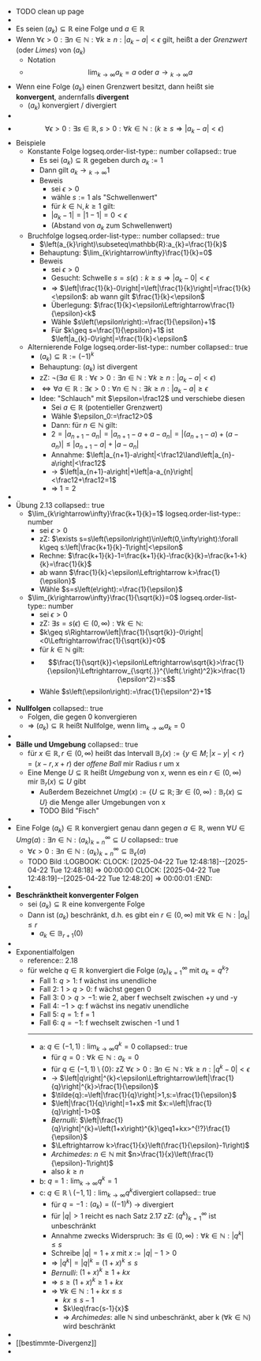 - TODO clean up page
-
- Es seien $\left(a_{k}\right)\subseteq\mathbb{R}$ eine Folge und $a\in\mathbb{R}$
- Wenn $\forall\epsilon>0:\exists n\in\mathbb{N}:\forall k\geq n:\left|a_{k}-a\right|<\epsilon$ gilt, heißt a der *Grenzwert* (oder *Limes*) von $\left(a_{k}\right)$
	- Notation
	- $$\lim_{k\rightarrow\infty}a_{k}=a\text{ oder }a\longrightarrow{}_{k\rightarrow\infty}a$$
- Wenn eine Folge $\left(a_{k}\right)$ einen Grenzwert besitzt, dann heißt sie **konvergent**, andernfalls **divergent**
	- $\left(a_{k}\right)$ konvergiert / divergiert
-
- $$\forall\epsilon>0:\exists s\in\mathbb{R},s>0:\forall k\in\mathbb{N}:\left(k\geq s\Rightarrow\left|a_{k}-a\right|<\epsilon\right)$$
- Beispiele
	- Konstante Folge
	  logseq.order-list-type:: number
	  collapsed:: true
		- Es sei $\left(a_{k}\right)\subseteq\mathbb{R}$ gegeben durch $a_{k}:=1$
		- Dann gilt $a_{k}\longrightarrow{}_{k\rightarrow\infty}1$
		- Beweis
			- sei $\epsilon>0$
			- wähle $s:=1$ als "Schwellenwert"
			- für $k\in\mathbb{N},k\geq1$ gilt:
			- $\left|a_{k}-1\right|=\left|1-1\right|=0<\epsilon$
			- (Abstand von $a_{k}$ zum Schwellenwert)
	- Bruchfolge
	  logseq.order-list-type:: number
	  collapsed:: true
		- $\left(a_{k}\right)\subseteq\mathbb{R}:a_{k}=\frac{1}{k}$
		- Behauptung: $\lim_{k\rightarrow\infty}\frac{1}{k}=0$
		- Beweis
			- sei $\epsilon>0$
			- Gesucht: Schwelle $s=s\left(\epsilon\right):k\geq s\Rightarrow\left|a_{k}-0\right|<\epsilon$
			- => $\left|\frac{1}{k}-0\right|=\left|\frac{1}{k}\right|=\frac{1}{k}<\epsilon$: ab wann gilt $\frac{1}{k}<\epsilon$
			- Überlegung: $\frac{1}{k}<\epsilon\Leftrightarrow\frac{1}{\epsilon}<k$
			- Wähle $s\left(\epsilon\right):=\frac{1}{\epsilon}+1$
			- Für $k\geq s=\frac{1}{\epsilon}+1$ ist $\left|a_{k}-0\right|=\frac{1}{k}<\epsilon$
	- Alternierende Folge
	  logseq.order-list-type:: number
	  collapsed:: true
		- $\left(a_{k}\right)\subseteq\mathbb{R}:=\left(-1\right)^{k}$
		- Behauptung: $\left(a_{k}\right)$ ist divergent
		- zZ: $\neg\left(\exists a\in\mathbb{R}:\forall\epsilon>0:\exists n\in\mathbb{N}:\forall k\geq n:\left|a_{k}-a\right|<\epsilon\right)$
		- $\Leftrightarrow\forall a\in\mathbb{R}:\exists\epsilon>0:\forall n\in\mathbb{N}:\exists k\geq n:\left|a_{k}-a\right|\geq\epsilon$
		- Idee: "Schlauch" mit $\epsilon=\frac12$ und verschiebe diesen
			- Sei $a\in\mathbb{R}$ (potentieller Grenzwert)
			- Wähle $\epsilon_0:=\frac12>0$
			- Dann: für $n\in\mathbb{N}$ gilt:
			- $2=\left|a_{n+1}-a_{n}\right|=\left|a_{n+1}-a+a-a_{n}\right|=\left|\left(a_{n+1}-a\right)+\left(a-a_{n}\right)\right|\leq\left|a_{n+1}-a\right|+\left|a-a_{n}\right|$
			- Annahme: $\left|a_{n+1}-a\right|<\frac12\land\left|a_{n}-a\right|<\frac12$
			- -> $\left|a_{n+1}-a\right|+\left|a-a_{n}\right|<\frac12+\frac12=1$
			- => $1=2$
-
- Übung 2.13
  collapsed:: true
	- $\lim_{k\rightarrow\infty}\frac{k+1}{k}=1$
	  logseq.order-list-type:: number
		- sei $\epsilon>0$
		- zZ: $\exists s=s\left(\epsilon\right)\in\left(0,\infty\right):\forall k\geq s:\left|\frac{k+1}{k}-1\right|<\epsilon$
		- Rechne: $\frac{k+1}{k}-1=\frac{k+1}{k}-\frac{k}{k}=\frac{k+1-k}{k}=\frac{1}{k}$
		- ab wann $\frac{1}{k}<\epsilon\Leftrightarrow k>\frac{1}{\epsilon}$
		- Wähle $s=s\left(e\right):=\frac{1}{\epsilon}$
	- $\lim_{k\rightarrow\infty}\frac{1}{\sqrt{k}}=0$
	  logseq.order-list-type:: number
		- sei $\epsilon>0$
		- zZ: $\exists s=s\left(\epsilon\right)\in\left(0,\infty\right):\forall k\in\mathbb{N}:$
		- $k\geq s\Rightarrow\left|\frac{1}{\sqrt{k}}-0\right|<0\Leftrightarrow\frac{1}{\sqrt{k}}<0$
		- für $k\in\mathbb{N}$ gilt:
		- $$\frac{1}{\sqrt{k}}<\epsilon\Leftrightarrow\sqrt{k}>\frac{1}{\epsilon}\Leftrightarrow_{\sqrt{.}}^{\left(.\right)^2}k>\frac{1}{\epsilon^2}=:s$$
		- Wähle $s\left(\epsilon\right):=\frac{1}{\epsilon^2}+1$
-
- **Nullfolgen**
  collapsed:: true
	- Folgen, die gegen 0 konvergieren
	- => $\left(a_{k}\right)\subseteq\mathbb{R}$ heißt Nullfolge, wenn $\lim_{k\rightarrow\infty}a_{k}=0$
-
- **Bälle und Umgebung**
  collapsed:: true
	- für $x\in\mathbb{R},r\in\left(0,\infty\right)$ heißt das Intervall $\mathbb{B}_{r}\left(x\right):=\left\lbrace y\in M;\left|x-y\right|<r\right\rbrace=\left(x-r,x+r\right)$ der *offene Ball* mir Radius r um x
	- Eine Menge $U\subseteq\mathbb{R}$ heißt *Umgebung* von x, wenn es ein $r\in\left(0,\infty\right)$ mir $\mathbb{B}_{r}\left(x\right)\subseteq U$ gibt
		- Außerdem Bezeichnet $Umg\left(x\right):=\left\lbrace U\subseteq\mathbb{R};\exists r\in\left(0,\infty\right):\mathbb{B}_{r}\left(x\right)\subseteq U\right\rbrace$ die Menge aller Umgebungen von x
		- TODO Bild "Fisch"
-
- Eine Folge $\left(a_{k}\right)\in\mathbb{R}$ konvergiert genau dann gegen $a\in\mathbb{R}$, wenn $\forall U\in Umg\left(a\right):\exists n\in\mathbb{N}:\left(a_{k}\right)_{k=n}^{\infty}\subseteq U$
  collapsed:: true
	- $\forall\epsilon>0:\exists n\in\mathbb{N}:\left(a_{k}\right)_{k=n}^{\infty}\subseteq\mathbb{B}_{\epsilon}\left(a\right)$
	- TODO Bild
	  :LOGBOOK:
	  CLOCK: [2025-04-22 Tue 12:48:18]--[2025-04-22 Tue 12:48:18] =>  00:00:00
	  CLOCK: [2025-04-22 Tue 12:48:19]--[2025-04-22 Tue 12:48:20] =>  00:00:01
	  :END:
-
- **Beschränktheit konvergenter Folgen**
	- sei $\left(a_{k}\right)\subseteq\mathbb{R}$ eine konvergente Folge
	- Dann ist $\left(a_{k}\right)$ beschränkt, d.h. es gibt ein $r\in\left(0,\infty\right)$ mit $\forall k\in\mathbb{N}:\left|a_{k}\right|\leq r$
		- $a_{k}\in\mathbb{B}_{r+1}\left(0\right)$
-
- Exponentialfolgen
	- reference:: 2.18
	- für welche $q\in\mathbb{R}$ konvergiert die Folge $\left(a_{k}\right)_{k=1}^{\infty}$ mit $a_{k}=q^{k}$?
		- Fall 1: $q>1$: f wächst ins unendliche
		- Fall 2: $1>q>0$: f wächst gegen 0
		- Fall 3: $0>q>-1$: wie 2, aber f wechselt zwischen +y und -y
		- Fall 4: $-1>q$: f wächst ins negativ unendliche
		- Fall 5: $q=1$: f = 1
		- Fall 6: $q=-1$: f wechselt zwischen -1 und 1
		- ---
		- a: $q\in\left(-1,1\right):\lim_{k\rightarrow\infty}q^{k}=0$
		  collapsed:: true
			- für $q=0:\forall k\in\mathbb{N}:a_{k}=0$
			- für $q\in\left(-1,1\right)\setminus\left\lbrace0\right\rbrace$: zZ $\forall\epsilon>0:\exists n\in\mathbb{N}:\forall k\geq n:\left|q^{k}-0\right|<\epsilon$
			- -> $\left|q\right|^{k}<\epsilon\Leftrightarrow\left|\frac{1}{q}\right|^{k}>\frac{1}{\epsilon}$
			- $\tilde{q}:=\left|\frac{1}{q}\right|>1,s:=\frac{1}{\epsilon}$
			- $\left|\frac{1}{q}\right|=1+x$ mit $x:=\left|\frac{1}{q}\right|-1>0$
			- *Bernulli*: $\left|\frac{1}{q}\right|^{k}=\left(1+x\right)^{k}\geq1+kx>^{!?}\frac{1}{\epsilon}$
			- $\Leftrightarrow k>\frac{1}{x}\left(\frac{1}{\epsilon}-1\right)$
			- *Archimedes*: $n\in\mathbb{N}$ mit $n>\frac{1}{x}\left(\frac{1}{\epsilon}-1\right)$
			- also $k\geq n$
		- b: $q=1:\lim_{k\rightarrow\infty}q^{k}=1$
		- c: $q\in\mathbb{R}\setminus\left(-1,1\right\rbrack:\lim_{k\rightarrow\infty}q^{k}\text{divergiert}$
		  collapsed:: true
			- für $q=-1:\left(a_{k}\right)=\left(\left(-1\right)^{k}\right)$ -> divergiert
			- für $\left|q\right|>1$ reicht es nach Satz 2.17 zZ: $\left(q^{k}\right)_{k=1}^{\infty}$ ist unbeschränkt
			- Annahme zwecks Widerspruch: $\exists s\in\left(0,\infty\right):\forall k\in\mathbb{N}:\left|q^{k}\right|\leq s$
			- Schreibe $\left|q\right|=1+x$ mit $x:=\left|q\right|-1>0$
			- => $\left|q^{k}\right|=\left|q\right|^{k}=\left(1+x\right)^{k}\leq s$
			- *Bernulli*: $\left(1+x\right)^{k}\geq1+kx$
			- => $s\geq\left(1+x\right)^{k}\geq1+kx$
			- => $\forall k\in\mathbb{N}:1+kx\leq s$
				- $kx\leq s-1$
				- $k\leq\frac{s-1}{x}$
				- => *Archimedes*: alle $\mathbb{N}$ sind unbeschränkt, aber k ($\forall k\in\mathbb{N}$) wird beschränkt
-
- [[bestimmte-Divergenz]]
-